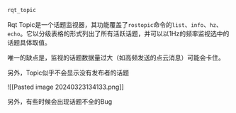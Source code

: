 ```bash
rqt_topic
```

Rqt Topic是一个话题监视器，其功能覆盖了`rostopic`命令的`list`、`info`、`hz`、`echo`。它以分级表格的形式列出了所有活跃话题，并可以以1Hz的频率监视选中的话题具体取值。

唯一的缺点是，监视的话题数据量过大（如高频发送的点云消息）可能会卡住。

另外，Topic似乎不会显示没有发布者的话题

![[Pasted image 20240323134133.png]]

另外，有些时候会出现话题不全的Bug